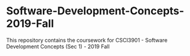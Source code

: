 # Software-Development-Concepts-2019-Fall
This repository contains the coursework for CSCI3901 - Software Development Concepts (Sec 1) - 2019 Fall 
